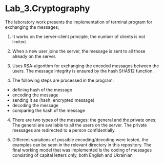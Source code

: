 # Lab_3.Cryptography
The laboratory work presents the implementation of terminal program
for exchanging the messages;

1. It works on the server-client principle,
the number of clients is not limited.

2. When a new user joins the server, the message
is sent to all those already on the server.

2. Uses RSA-algorithm for exchanging the encoded messages between the users.
The message integrity is ensured by the hash SHA512 function.

3. The following steps are processed in the program:
  - defining hash of the message
  - encoding the message
  - sending it as (hash, encrypted message)
  - decoding the message
  - comparing the hash of the message

4. There are two types of the messages: the general and the private ones;
The general are available to all the users on the server.
The private messages are redirected to a person confidentially.

5. Different variations of possible encoding/decoding were tested,
the examples can be seen in the relevant directory in this repository.
The final working model that was implemented is the coding of messages
consisting of capital letters only, both English and Ukrainian
